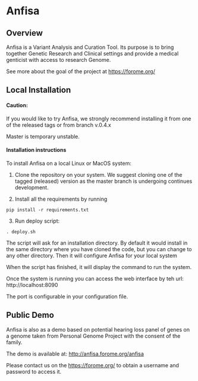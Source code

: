 # Anfisa

## Overview

Anfisa is a Variant Analysis and Curation Tool. Its purpose is to 
bring together Genetic Research and Clinical settings and provide a 
medical genticist with access to research Genome.

See more about the goal of the project at https://forome.org/  

## Local Installation

#### Caution:
If you would like to try Anfisa, we strongly 
recommend installing it from one of the released tags or from branch v.0.4.x

Master is temporary unstable. 

#### Installation instructions

To install Anfisa on a local Linux or MacOS system:

1. Clone the repository on your system. We suggest cloning one of 
the tagged (released) version as the master branch is undergoing 
continues development.

2. Install all the requirements by running 

`pip install -r requirements.txt`

3. Run deploy script:

`. deploy.sh`

The script will ask for an installation directory. 
By default it would install in the same directory 
where you have cloned the code, but you can 
change to any other directory. 
Then it will configure Anfisa for your local system

When the script has finished, it will display 
the command to run the system. 

Once the system is running you can access 
the web interface by teh url: http://localhost:8090 

The port is configurable in your configuration file.

## Public Demo 

Anfisa is also as a demo based on potential 
hearing loss panel of genes on a genome taken 
from Personal Genome Project with the consent of
the family.

The demo is available at: http://anfisa.forome.org/anfisa

Please contact us on the https://forome.org/ to obtain a 
username and password to access it.  
